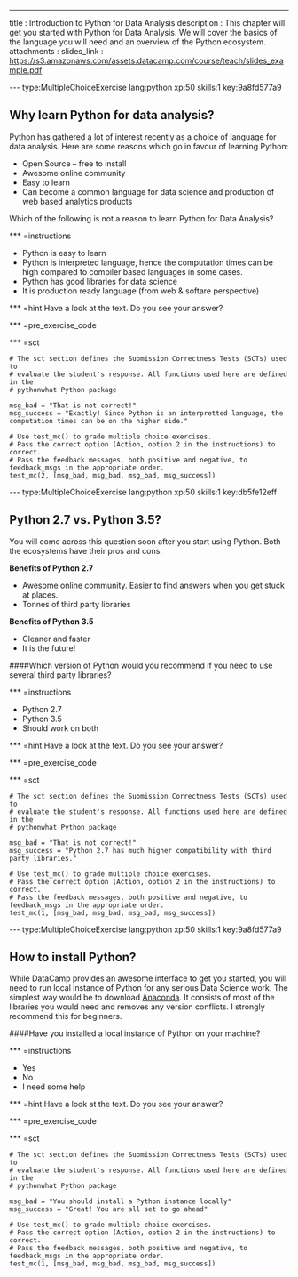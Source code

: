 ---
title       : Introduction to Python for Data Analysis
description : This chapter will get you started with Python for Data Analysis. We will cover the basics of the language you will need and an overview of the Python ecosystem.
attachments :
  slides_link : https://s3.amazonaws.com/assets.datacamp.com/course/teach/slides_example.pdf


--- type:MultipleChoiceExercise lang:python xp:50 skills:1 key:9a8fd577a9
## Why learn Python for data analysis?

Python has gathered a lot of interest recently as a choice of language for data analysis. Here are some reasons which go in favour of learning Python:

* Open Source – free to install
* Awesome online community
* Easy to learn
* Can become a common language for data science and production of web based analytics products

Which of the following is not a reason to learn Python for Data Analysis?


*** =instructions
- Python is easy to learn
- Python is interpreted language, hence the computation times can be high compared to compiler based languages in some cases.
- Python has good libraries for data science
- It is production ready language (from web & softare perspective)

*** =hint
Have a look at the text. Do you see your answer?

*** =pre_exercise_code


*** =sct
```{python}
# The sct section defines the Submission Correctness Tests (SCTs) used to
# evaluate the student's response. All functions used here are defined in the 
# pythonwhat Python package

msg_bad = "That is not correct!"
msg_success = "Exactly! Since Python is an interpretted language, the computation times can be on the higher side."

# Use test_mc() to grade multiple choice exercises. 
# Pass the correct option (Action, option 2 in the instructions) to correct.
# Pass the feedback messages, both positive and negative, to feedback_msgs in the appropriate order.
test_mc(2, [msg_bad, msg_bad, msg_bad, msg_success]) 
```

--- type:MultipleChoiceExercise lang:python xp:50 skills:1 key:db5fe12eff
## Python 2.7 vs. Python 3.5?

You will come across this question soon after you start using Python. Both the ecosystems have their pros and cons.

**Benefits of Python 2.7**

* Awesome online community. Easier to find answers when you get stuck at places.
* Tonnes of third party libraries

**Benefits of Python 3.5**

* Cleaner and faster
* It is the future!

####Which version of Python would you recommend if you need to use several third party libraries?


*** =instructions
- Python 2.7
- Python 3.5
- Should work on both

*** =hint
Have a look at the text. Do you see your answer?

*** =pre_exercise_code


*** =sct
```{python}
# The sct section defines the Submission Correctness Tests (SCTs) used to
# evaluate the student's response. All functions used here are defined in the 
# pythonwhat Python package

msg_bad = "That is not correct!"
msg_success = "Python 2.7 has much higher compatibility with third party libraries."

# Use test_mc() to grade multiple choice exercises. 
# Pass the correct option (Action, option 2 in the instructions) to correct.
# Pass the feedback messages, both positive and negative, to feedback_msgs in the appropriate order.
test_mc(1, [msg_bad, msg_bad, msg_bad, msg_success]) 
```

--- type:MultipleChoiceExercise lang:python xp:50 skills:1 key:9a8fd577a9
## How to install Python?

While DataCamp provides an awesome interface to get you started, you will need to run local instance of Python for any serious Data Science work. The simplest way would be to download <a href="https://www.continuum.io/downloads"> Anaconda</a>. It consists of most of the libraries you would need and removes any version conflicts.
I strongly recommend this for beginners.


####Have you installed a local instance of Python on your machine?


*** =instructions
- Yes
- No
- I need some help

*** =hint
Have a look at the text. Do you see your answer?

*** =pre_exercise_code


*** =sct
```{python}
# The sct section defines the Submission Correctness Tests (SCTs) used to
# evaluate the student's response. All functions used here are defined in the 
# pythonwhat Python package

msg_bad = "You should install a Python instance locally"
msg_success = "Great! You are all set to go ahead"

# Use test_mc() to grade multiple choice exercises. 
# Pass the correct option (Action, option 2 in the instructions) to correct.
# Pass the feedback messages, both positive and negative, to feedback_msgs in the appropriate order.
test_mc(1, [msg_bad, msg_bad, msg_bad, msg_success]) 
```

